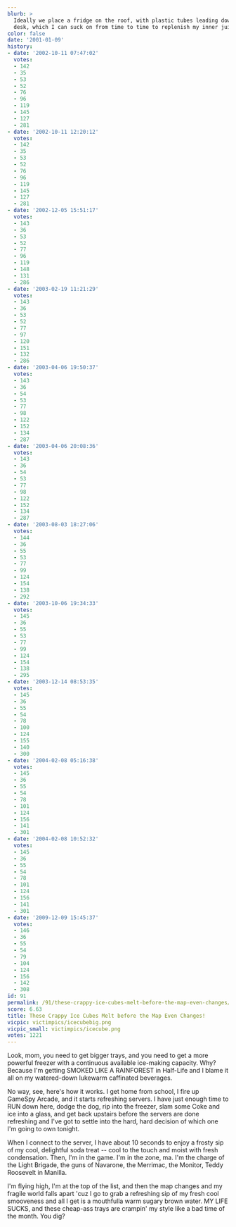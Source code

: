 ```yaml
---
blurb: >
  Ideally we place a fridge on the roof, with plastic tubes leading down to my computer
  desk, which I can suck on from time to time to replenish my inner juices.
color: false
date: '2001-01-09'
history:
- date: '2002-10-11 07:47:02'
  votes:
  - 142
  - 35
  - 53
  - 52
  - 76
  - 96
  - 119
  - 145
  - 127
  - 281
- date: '2002-10-11 12:20:12'
  votes:
  - 142
  - 35
  - 53
  - 52
  - 76
  - 96
  - 119
  - 145
  - 127
  - 281
- date: '2002-12-05 15:51:17'
  votes:
  - 143
  - 36
  - 53
  - 52
  - 77
  - 96
  - 119
  - 148
  - 131
  - 286
- date: '2003-02-19 11:21:29'
  votes:
  - 143
  - 36
  - 53
  - 52
  - 77
  - 97
  - 120
  - 151
  - 132
  - 286
- date: '2003-04-06 19:50:37'
  votes:
  - 143
  - 36
  - 54
  - 53
  - 77
  - 98
  - 122
  - 152
  - 134
  - 287
- date: '2003-04-06 20:08:36'
  votes:
  - 143
  - 36
  - 54
  - 53
  - 77
  - 98
  - 122
  - 152
  - 134
  - 287
- date: '2003-08-03 18:27:06'
  votes:
  - 144
  - 36
  - 55
  - 53
  - 77
  - 99
  - 124
  - 154
  - 138
  - 292
- date: '2003-10-06 19:34:33'
  votes:
  - 145
  - 36
  - 55
  - 53
  - 77
  - 99
  - 124
  - 154
  - 138
  - 295
- date: '2003-12-14 08:53:35'
  votes:
  - 145
  - 36
  - 55
  - 54
  - 78
  - 100
  - 124
  - 155
  - 140
  - 300
- date: '2004-02-08 05:16:38'
  votes:
  - 145
  - 36
  - 55
  - 54
  - 78
  - 101
  - 124
  - 156
  - 141
  - 301
- date: '2004-02-08 10:52:32'
  votes:
  - 145
  - 36
  - 55
  - 54
  - 78
  - 101
  - 124
  - 156
  - 141
  - 301
- date: '2009-12-09 15:45:37'
  votes:
  - 146
  - 36
  - 55
  - 54
  - 79
  - 104
  - 124
  - 156
  - 142
  - 308
id: 91
permalink: /91/these-crappy-ice-cubes-melt-before-the-map-even-changes/
score: 6.63
title: These Crappy Ice Cubes Melt before the Map Even Changes!
vicpic: victimpics/icecubebig.png
vicpic_small: victimpics/icecube.png
votes: 1221
---
```


Look, mom, you need to get bigger trays, and you need to get a more
powerful freezer with a continuous available ice-making capacity. Why?
Because I'm getting SMOKED LIKE A RAINFOREST in Half-Life and I blame it
all on my watered-down lukewarm caffinated beverages.

No way, see, here's how it works. I get home from school, I fire up
GameSpy Arcade, and it starts refreshing servers. I have just enough
time to RUN down here, dodge the dog, rip into the freezer, slam some
Coke and ice into a glass, and get back upstairs before the servers are
done refreshing and I've got to settle into the hard, hard decision of
which one I'm going to own tonight.

When I connect to the server, I have about 10 seconds to enjoy a frosty
sip of my cool, delightful soda treat -- cool to the touch and moist
with fresh condensation. Then, I'm in the game. I'm in the zone, ma. I'm
the charge of the Light Brigade, the guns of Navarone, the Merrimac, the
Monitor, Teddy Roosevelt in Manilla.

I'm flying high, I'm at the top of the list, and then the map changes
and my fragile world falls apart 'cuz I go to grab a refreshing sip of
my fresh cool smooveness and all I get is a mouthfulla warm sugary brown
water. MY LIFE SUCKS, and these cheap-ass trays are crampin' my style
like a bad time of the month. You dig?